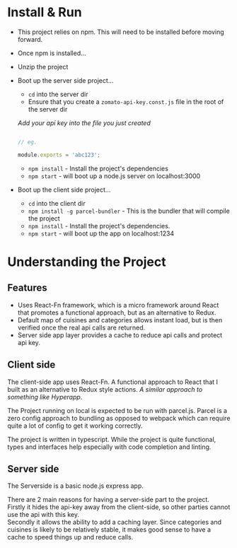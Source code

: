 # Install & Run

- This project relies on npm. This will need to be installed before moving forward.
- Once npm is installed...
- Unzip the project
- Boot up the server side project...
    - `cd` into the server dir
    - Ensure that you create a `zomato-api-key.const.js` file in the root of the server dir

    _Add your api key into the file you just created_

    ```javascript

    // eg.

    module.exports = 'abc123';

    ```

    - `npm install` - Install the project's dependencies
    - `npm start` - will boot up a node.js server on localhost:3000
    
- Boot up the client side project...
    - `cd` into the client dir
    - `npm install -g parcel-bundler` - This is the bundler that will compile the project
    - `npm install` - Install the project's dependencies.
    - `npm start` - will boot up the app on localhost:1234

# Understanding the Project

## Features

- Uses React-Fn framework, which is a micro framework around React that promotes a functional approach, but as an
alternative to Redux.
- Default map of cuisines and categories allows instant load, but is then verified once the real api calls are returned.
- Server side app layer provides a cache to reduce api calls and protect api key.

## Client side

The client-side app uses React-Fn. A functional approach to React that I built as an alternative to Redux style actions. _A similar approach to something like Hyperapp_.

The Project running on local is expected to be run with parcel.js. Parcel is a zero config approach to bundling as opposed to webpack which can require quite a lot of config to get it working correctly.

The project is written in typescript. While the project is quite functional, types and interfaces help especially with code completion and linting.

## Server side

The Serverside is a basic node.js express app.

There are 2 main reasons for having a server-side part to the project.  
Firstly it hides the api-key away from the client-side, so other parties cannot use the api with this key.  
Secondly it allows the ability to add a caching layer. Since categories and cuisines is likely to be 
relatively stable, it makes good sense to have a cache to speed things up and reduce calls.
